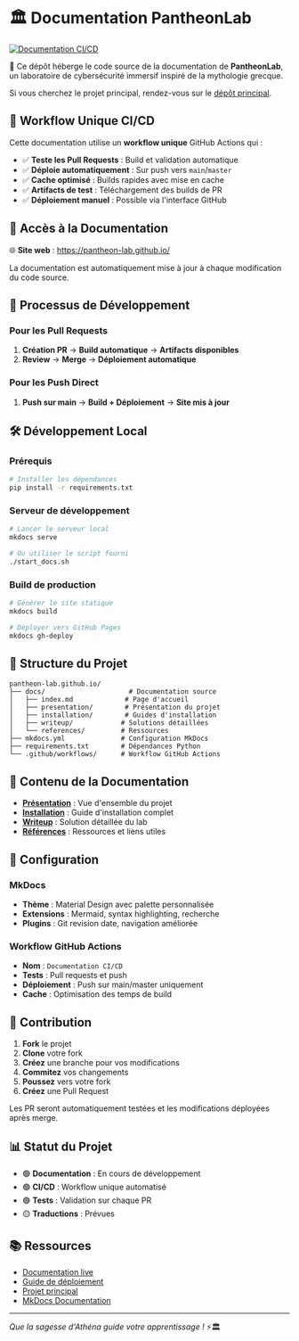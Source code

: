 # 🏛️ Documentation PantheonLab

[![Documentation CI/CD](https://github.com/pantheon-lab/pantheon-lab.github.io/actions/workflows/deploy.yml/badge.svg)](https://github.com/pantheon-lab/pantheon-lab.github.io/actions/workflows/deploy.yml)

📌 Ce dépôt héberge le code source de la documentation de **PantheonLab**, un laboratoire de cybersécurité immersif inspiré de la mythologie grecque.

Si vous cherchez le projet principal, rendez-vous sur le [dépôt principal](https://github.com/0xbbuddha/pantheonlab).

## 🚀 Workflow Unique CI/CD

Cette documentation utilise un **workflow unique** GitHub Actions qui :
- ✅ **Teste les Pull Requests** : Build et validation automatique
- ✅ **Déploie automatiquement** : Sur push vers `main`/`master`
- ✅ **Cache optimisé** : Builds rapides avec mise en cache
- ✅ **Artifacts de test** : Téléchargement des builds de PR
- ✅ **Déploiement manuel** : Possible via l'interface GitHub

## 📖 Accès à la Documentation

🌐 **Site web** : https://pantheon-lab.github.io/

La documentation est automatiquement mise à jour à chaque modification du code source.

## 🔄 Processus de Développement

### Pour les Pull Requests
1. **Création PR** → **Build automatique** → **Artifacts disponibles**
2. **Review** → **Merge** → **Déploiement automatique**

### Pour les Push Direct
1. **Push sur main** → **Build + Déploiement** → **Site mis à jour**

## 🛠️ Développement Local

### Prérequis
```bash
# Installer les dépendances
pip install -r requirements.txt
```

### Serveur de développement
```bash
# Lancer le serveur local
mkdocs serve

# Ou utiliser le script fourni
./start_docs.sh
```

### Build de production
```bash
# Générer le site statique
mkdocs build

# Déployer vers GitHub Pages
mkdocs gh-deploy
```

## 📂 Structure du Projet

```
pantheon-lab.github.io/
├── docs/                     # Documentation source
│   ├── index.md             # Page d'accueil
│   ├── presentation/        # Présentation du projet
│   ├── installation/        # Guides d'installation
│   ├── writeup/            # Solutions détaillées
│   └── references/         # Ressources
├── mkdocs.yml              # Configuration MkDocs
├── requirements.txt        # Dépendances Python
└── .github/workflows/      # Workflow GitHub Actions
```

## 🎯 Contenu de la Documentation

- **[Présentation](docs/presentation/overview.md)** : Vue d'ensemble du projet
- **[Installation](docs/installation/prerequisites.md)** : Guide d'installation complet
- **[Writeup](docs/writeup/introduction.md)** : Solution détaillée du lab
- **[Références](docs/references/resources.md)** : Ressources et liens utiles

## 🔧 Configuration

### MkDocs
- **Thème** : Material Design avec palette personnalisée
- **Extensions** : Mermaid, syntax highlighting, recherche
- **Plugins** : Git revision date, navigation améliorée

### Workflow GitHub Actions
- **Nom** : `Documentation CI/CD`
- **Tests** : Pull requests et push
- **Déploiement** : Push sur main/master uniquement
- **Cache** : Optimisation des temps de build

## 🤝 Contribution

1. **Fork** le projet
2. **Clone** votre fork
3. **Créez** une branche pour vos modifications
4. **Commitez** vos changements
5. **Poussez** vers votre fork
6. **Créez** une Pull Request

Les PR seront automatiquement testées et les modifications déployées après merge.

## 📊 Statut du Projet

- 🟢 **Documentation** : En cours de développement
- 🟢 **CI/CD** : Workflow unique automatisé
- 🟢 **Tests** : Validation sur chaque PR
- 🟡 **Traductions** : Prévues

## 📚 Ressources

- [Documentation live](https://pantheon-lab.github.io/)
- [Guide de déploiement](DEPLOY.md)
- [Projet principal](https://github.com/0xbbuddha/pantheonlab)
- [MkDocs Documentation](https://www.mkdocs.org/)

---

*Que la sagesse d'Athéna guide votre apprentissage !* ⚡🏛️
